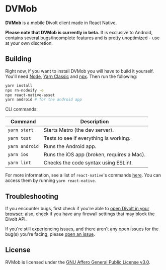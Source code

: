 # DVMob

**DVMob** is a mobile Divolt client made in React Native. 

**Please note that DVMob is currently in beta.** It is exclusive to Android, contains several bugs/incomplete features and is pretty unoptimized - use at your own discretion.

## Building


Right now, if you want to install DVMob you will have to build it yourself. You'll need [Node](https://nodejs.org/en/), [Yarn Classic](https://classic.yarnpkg.com) and [npx](https://www.npmjs.com/package/npx). Then run the following:

```sh
yarn install
npx rn-nodeify -e
npx react-native-asset
yarn android # for the android app
```

CLI commands:

| Command          | Description                                 |
| -----------------| --------------------------------------      |
| `yarn start`     | Starts Metro (the dev server).              |
| `yarn test`      | Tests to see if everything is working.      |
| `yarn android`   | Runs the Android app.                       |
| `yarn ios`       | Runs the iOS app (broken, requires a Mac).  |
| `yarn lint`      | Checks the code syntax using ESLint.        |

For more information, see a list of `react-native`'s commands [here](https://github.com/react-native-community/cli/blob/master/docs/commands.md). You can access them by running `yarn react-native`.

## Troubleshooting

If you encounter bugs, first check if you're able to [open Divolt in your browser](https://divolt.xyz); also, check if you have any firewall settings that may block the Divolt API.

If you're still experiencing issues, and there aren't any open issues for the bug(s) you're facing, please [open an issue](https://github.com/IgorKock/dvmob/issues).

## License

RVMob is licensed under the [GNU Affero General Public License v3.0](https://github.com/revoltchat/rvmob/blob/master/LICENSE).
